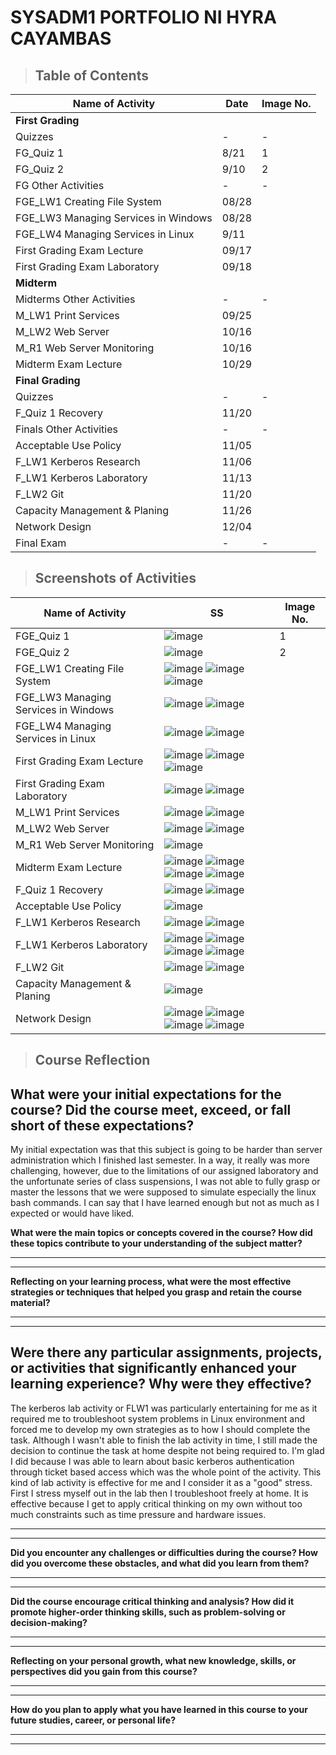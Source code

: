 # SYSADM1 PORTFOLIO NI HYRA CAYAMBAS

> ## **Table of Contents**
| Name of Activity | Date | Image No. |
| --- | --- | --- |
| **First Grading** |
| Quizzes | - | - |
| FG_Quiz 1 | 8/21 | 1 |
| FG_Quiz 2 | 9/10 | 2 |
| FG Other Activities | - | - |
| FGE_LW1 Creating File System | 08/28 |  |
| FGE_LW3 Managing Services in Windows | 08/28 |  |
| FGE_LW4 Managing Services in Linux | 9/11 |  |
| First Grading Exam Lecture | 09/17 |  |
| First Grading Exam Laboratory | 09/18 |  |
| **Midterm** |
| Midterms Other Activities | - | - |
| M_LW1 Print Services | 09/25 |  |
| M_LW2 Web Server | 10/16 |  |
| M_R1 Web Server Monitoring | 10/16 |  |
| Midterm Exam Lecture | 10/29 |  |
| **Final Grading** |
| Quizzes | - | - |
| F_Quiz 1 Recovery | 11/20 |  |
| Finals Other Activities | - | - |
| Acceptable Use Policy | 11/05 |  |
| F_LW1 Kerberos Research | 11/06 |  |
| F_LW1 Kerberos Laboratory | 11/13 |  |
| F_LW2 Git | 11/20 |  |
| Capacity Management & Planing | 11/26 |  |
| Network Design | 12/04 |  |
| Final Exam | - | - |

> ## Screenshots of Activities
| Name of Activity | SS | Image No. |
| --- | --- | --- |
| FGE_Quiz 1 | ![image](https://github.com/user-attachments/assets/e4daaa42-fbde-4fd1-9097-9dd9f77cad39) | 1 |
| FGE_Quiz 2 | ![image](https://github.com/user-attachments/assets/2167831b-71af-431a-9772-d2c7a39520c7) | 2 |
| FGE_LW1 Creating File System | ![image](https://github.com/user-attachments/assets/c04fc095-f952-43a0-b1cb-5a429595969f) ![image](https://github.com/user-attachments/assets/8741a2d2-4b0f-4917-ae9b-b4098f80badb) ![image](https://github.com/user-attachments/assets/3313b5e8-dc47-4509-9c8c-09153ab91bdf) |  |
| FGE_LW3 Managing Services in Windows | ![image](https://github.com/user-attachments/assets/1207874e-1a64-47a1-ad27-26f334588db7) ![image](https://github.com/user-attachments/assets/eee1e806-28c5-4264-8ba9-426cbc81ec58) |  |
| FGE_LW4 Managing Services in Linux | ![image](https://github.com/user-attachments/assets/455e86a5-af98-4600-be82-a790c4305f7f) ![image](https://github.com/user-attachments/assets/bd3cff03-0f87-4e44-a572-13f2f3b87bf7) |  |
| First Grading Exam Lecture | ![image](https://github.com/user-attachments/assets/37cecfd4-41e6-4c90-931f-2112d9b69795) ![image](https://github.com/user-attachments/assets/7f4b82f6-cc15-4877-8812-7e2a510a64ba) ![image](https://github.com/user-attachments/assets/04dfe771-4539-4df5-b3f1-4c5e178c31e8) |  |
| First Grading Exam Laboratory | ![image](https://github.com/user-attachments/assets/c919cbf2-bae0-4448-9b20-5f9769235e9c) ![image](https://github.com/user-attachments/assets/61bbe415-b742-4205-a325-2d49bc800ffb) |  |
| M_LW1 Print Services | ![image](https://github.com/user-attachments/assets/334aa98b-abca-4414-9999-ec2811a518c5) ![image](https://github.com/user-attachments/assets/90a0601d-5902-4375-ac6d-067dc39f6694) |  |
| M_LW2 Web Server | ![image](https://github.com/user-attachments/assets/832132b4-9e58-4dd6-817a-3643fe6b12f7) ![image](https://github.com/user-attachments/assets/b957bb33-f2cc-4857-8f63-d6b99e84ed44) |  |
| M_R1 Web Server Monitoring | ![image](https://github.com/user-attachments/assets/34f0568c-9cd0-41af-8e6e-d7f0b2d97a70) |  |
| Midterm Exam Lecture | ![image](https://github.com/user-attachments/assets/a98e16bb-893d-48c5-b13e-9c266b284c46) ![image](https://github.com/user-attachments/assets/850af674-9002-4c0f-b927-1fb027312976) ![image](https://github.com/user-attachments/assets/9315de66-4ed4-422c-8d7e-08c85f41a769) ![image](https://github.com/user-attachments/assets/7e693682-8152-4417-a63f-93139589349b) |  |
| F_Quiz 1 Recovery | ![image](https://github.com/user-attachments/assets/e7759384-77ae-429b-a56e-411ec1ace1f3) ![image](https://github.com/user-attachments/assets/c41a2b4b-1451-4ed3-83bf-5926b7abe5ac) |  |
| Acceptable Use Policy | ![image](https://github.com/user-attachments/assets/b3e44203-c387-4748-8874-27c9f03a9afb) |  |
| F_LW1 Kerberos Research | ![image](https://github.com/user-attachments/assets/28ea0b87-75b8-4389-933e-86b0b654d80f) ![image](https://github.com/user-attachments/assets/f319688d-5f64-427c-b69e-dee8c89b20d5) |  |
| F_LW1 Kerberos Laboratory | ![image](https://github.com/user-attachments/assets/adb5efde-e540-49be-920e-e0bb5e3d6f66) ![image](https://github.com/user-attachments/assets/0d1c57f0-89b7-4b87-895c-cd34cbd48411) ![image](https://github.com/user-attachments/assets/d17aec47-4968-4a89-a77b-6e5ae7cde2d3) ![image](https://github.com/user-attachments/assets/6f44c5d9-0d61-40bc-9445-5eaf11e47a0e) |  |
| F_LW2 Git | ![image](https://github.com/user-attachments/assets/9141b576-530e-4ff4-859a-d6c6ef6fa07b) ![image](https://github.com/user-attachments/assets/4cb53333-27d4-4423-b014-e2cca347cdbd) |  |
| Capacity Management & Planing  | ![image](https://github.com/user-attachments/assets/a41c229d-02a2-4817-8f01-e66d5957c749) |  |
| Network Design | ![image](https://github.com/user-attachments/assets/cd392295-7898-48e3-995c-20d6c1cdc43d) ![image](https://github.com/user-attachments/assets/d1e3071b-fd17-4345-88cd-acba2addc461) ![image](https://github.com/user-attachments/assets/581f0a05-71c7-4a1c-8781-339c8ec9b327) ![image](https://github.com/user-attachments/assets/15ad80c7-b5bc-4d02-8442-bb3592372d6b) |  |

> ## **Course Reflection**

**What were your initial expectations for the course? Did the course meet, exceed, or fall short of these expectations?**
-------------------------------------------------------------------------
My initial expectation was that this subject is going to be harder than server administration which I finished last semester. In a way, it really was more challenging, however, due to the limitations of our assigned laboratory and the unfortunate series of class suspensions,
I was not able to fully grasp or master the lessons that we were supposed to simulate especially the linux bash commands. I can say that I have learned enough but not as much as I expected or would have liked.

**What were the main topics or concepts covered in the course? How did these topics contribute to your understanding of the subject matter?**

  -----------------------------------------------------------------------

  -----------------------------------------------------------------------

**Reflecting on your learning process, what were the most effective strategies or techniques that helped you grasp and retain the course material?**

  -----------------------------------------------------------------------

  -----------------------------------------------------------------------

**Were there any particular assignments, projects, or activities that significantly enhanced your learning experience? Why were they effective?**
  -----------------------------------------------------------------------
The kerberos lab activity or FLW1 was particularly entertaining for me as it required me to troubleshoot system problems in Linux environment and forced me to develop my own strategies as to how I should complete the task. Although I wasn't able to finish the lab activity in time, I still made the decision to
continue the task at home despite not being required to. I'm glad I did because I was able to learn about basic kerberos authentication through ticket based access which was the whole point of the activity. This kind of lab activity is effective for me and I consider it as a "good" stress. First I stress myself out in the lab then I troubleshoot freely at home. It is effective because I get to apply critical thinking on my own without too much constraints such as time pressure and hardware issues.

  -----------------------------------------------------------------------

  -----------------------------------------------------------------------

**Did you encounter any challenges or difficulties during the course? How did you overcome these obstacles, and what did you learn from them?**

  -----------------------------------------------------------------------

  -----------------------------------------------------------------------

**Did the course encourage critical thinking and analysis? How did it promote higher-order thinking skills, such as problem-solving or decision-making?**

  -----------------------------------------------------------------------

  -----------------------------------------------------------------------

**Reflecting on your personal growth, what new knowledge, skills, or perspectives did you gain from this course?**

  -----------------------------------------------------------------------

  -----------------------------------------------------------------------

**How do you plan to apply what you have learned in this course to your future studies, career, or personal life?**

  -----------------------------------------------------------------------

  -----------------------------------------------------------------------
